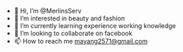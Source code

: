 - 👋 Hi, I’m @MerlinsServ
- 👀 I’m interested in beauty and fashion
- 🌱 I’m currently learning experience working knowledge
- 💞️ I’m looking to collaborate on facebook
- 📫 How to reach me mayang2571@gmail.com

<!---
MerlinsServ/MerlinsServ is a ✨ special ✨ repository because its `README.md` (this file) appears on your GitHub profile.
You can click the Preview link to take a look at your changes.
--->
